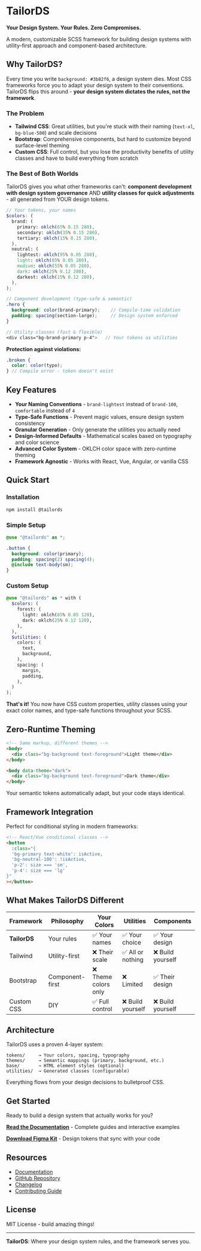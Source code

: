 # TailorDS

**Your Design System. Your Rules. Zero Compromises.**

A modern, customizable SCSS framework for building design systems with utility-first approach and component-based architecture.

## Why TailorDS?

Every time you write `background: #3b82f6`, a design system dies. Most CSS frameworks force you to adapt your design system to their conventions. TailorDS flips this around - **your design system dictates the rules, not the framework**.

### The Problem

- **Tailwind CSS**: Great utilities, but you're stuck with their naming (`text-xl`, `bg-blue-500`) and scale decisions
- **Bootstrap**: Comprehensive components, but hard to customize beyond surface-level theming
- **Custom CSS**: Full control, but you lose the productivity benefits of utility classes and have to build everything from scratch

### The Best of Both Worlds

TailorDS gives you what other frameworks can't: **component development with design system governance** AND **utility classes for quick adjustments** - all generated from YOUR design tokens.

```scss
// Your tokens, your names
$colors: (
  brand: (
    primary: oklch(65% 0.15 280),
    secondary: oklch(35% 0.15 280),
    tertiary: oklch(15% 0.15 280),
  ),
  neutral: (
    lightest: oklch(95% 0.05 280),
    light: oklch(85% 0.05 280),
    medium: oklch(55% 0.05 280),
    dark: oklch(25% 0.12 280),
    darkest: oklch(15% 0.12 280),
  ),
);

// Component development (type-safe & semantic)
.hero {
  background: color(brand-primary);    // Compile-time validation
  padding: spacing(section-large);     // Design system enforced
}

// Utility classes (fast & flexible)
<div class="bg-brand-primary p-4">   // Your tokens as utilities
```

**Protection against violations:**

```scss
.broken {
  color: color(typo);
} // Compile error - token doesn't exist
```

## Key Features

- **Your Naming Conventions** - `brand-lightest` instead of `brand-100`, `comfortable` instead of `4`
- **Type-Safe Functions** - Prevent magic values, ensure design system consistency
- **Granular Generation** - Only generate the utilities you actually need
- **Design-Informed Defaults** - Mathematical scales based on typography and color science
- **Advanced Color System** - OKLCH color space with zero-runtime theming
- **Framework Agnostic** - Works with React, Vue, Angular, or vanilla CSS

## Quick Start

### Installation

```bash
npm install @tailords
```

### Simple Setup

```scss
@use "@tailords" as *;

.button {
  background: color(primary);
  padding: spacing(2) spacing(4);
  @include text-body(sm);
}
```

### Custom Setup

```scss
@use "@tailords" as * with (
  $colors: (
    forest: (
      light: oklch(85% 0.05 120),
      dark: oklch(25% 0.12 120),
    ),
  ),
  $utilities: (
    colors: (
      text,
      background,
    ),
    spacing: (
      margin,
      padding,
    ),
  )
);
```

**That's it!** You now have CSS custom properties, utility classes using your exact color names, and type-safe functions throughout your SCSS.

## Zero-Runtime Theming

```html
<!-- Same markup, different themes -->
<body>
  <div class="bg-background text-foreground">Light theme</div>
</body>

<body data-theme="dark">
  <div class="bg-background text-foreground">Dark theme</div>
</body>
```

Your semantic tokens automatically adapt, but your code stays identical.

## Framework Integration

Perfect for conditional styling in modern frameworks:

```html
<!-- React/Vue conditional classes -->
<button
  :class="{
  'bg-primary text-white': isActive,
  'bg-neutral-100': !isActive,
  'p-2': size === 'sm',
  'p-4': size === 'lg'
}"
></button>
```

## What Makes TailorDS Different

| Framework    | Philosophy      | Your Colors          | Utilities         | Components        |
| ------------ | --------------- | -------------------- | ----------------- | ----------------- |
| **TailorDS** | Your rules      | ✅ Your names        | ✅ Your choice    | ✅ Your design    |
| Tailwind     | Utility-first   | ❌ Their scale       | ✅ All or nothing | ❌ Build yourself |
| Bootstrap    | Component-first | ❌ Theme colors only | ❌ Limited        | ✅ Their design   |
| Custom CSS   | DIY             | ✅ Full control      | ❌ Build yourself | ❌ Build yourself |

## Architecture

TailorDS uses a proven 4-layer system:

```
tokens/     → Your colors, spacing, typography
themes/     → Semantic mappings (primary, background, etc.)
base/       → HTML element styles (optional)
utilities/  → Generated classes (configurable)
```

Everything flows from your design decisions to bulletproof CSS.

## Get Started

Ready to build a design system that actually works for you?

**[Read the Documentation](https://tailords.dev)** - Complete guides and interactive examples

**[Download Figma Kit](https://figma.com/tailords-kit)** - Design tokens that sync with your code

## Resources

- [Documentation](https://tailords.dev)
- [GitHub Repository](https://github.com/tailords/core)
- [Changelog](https://tailords.dev/changelog)
- [Contributing Guide](CONTRIBUTING.md)

## License

MIT License - build amazing things!

---

**TailorDS**: Where your design system rules, and the framework serves you.
